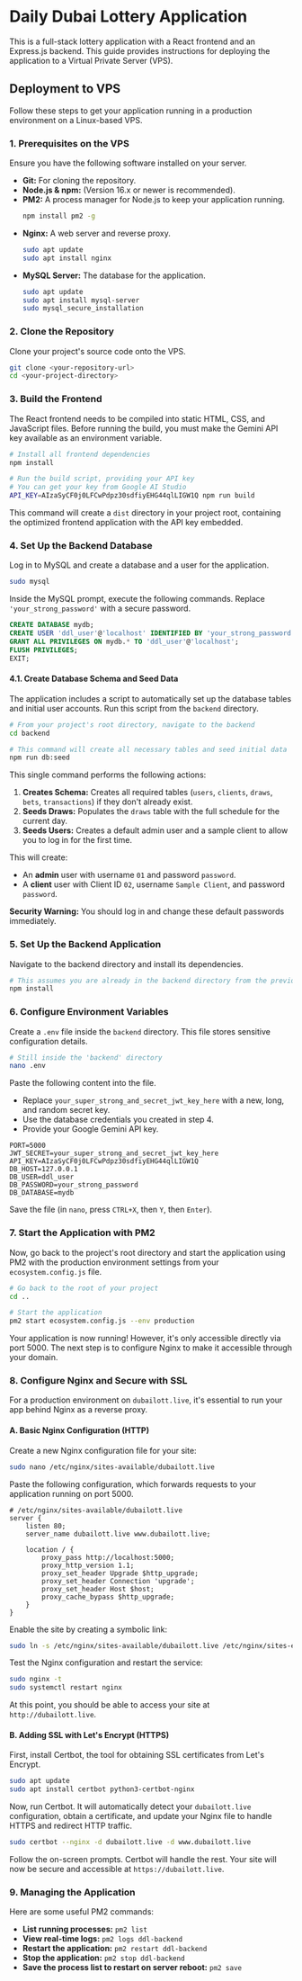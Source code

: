 # Daily Dubai Lottery Application

This is a full-stack lottery application with a React frontend and an Express.js backend. This guide provides instructions for deploying the application to a Virtual Private Server (VPS).

## Deployment to VPS

Follow these steps to get your application running in a production environment on a Linux-based VPS.

### 1. Prerequisites on the VPS

Ensure you have the following software installed on your server.

-   **Git:** For cloning the repository.
-   **Node.js & npm:** (Version 16.x or newer is recommended).
-   **PM2:** A process manager for Node.js to keep your application running.
    ```bash
    npm install pm2 -g
    ```
-   **Nginx:** A web server and reverse proxy.
    ```bash
    sudo apt update
    sudo apt install nginx
    ```
-   **MySQL Server:** The database for the application.
    ```bash
    sudo apt update
    sudo apt install mysql-server
    sudo mysql_secure_installation
    ```

### 2. Clone the Repository

Clone your project's source code onto the VPS.

```bash
git clone <your-repository-url>
cd <your-project-directory>
```

### 3. Build the Frontend

The React frontend needs to be compiled into static HTML, CSS, and JavaScript files. Before running the build, you must make the Gemini API key available as an environment variable.

```bash
# Install all frontend dependencies
npm install

# Run the build script, providing your API key
# You can get your key from Google AI Studio
API_KEY=AIzaSyCF0j0LFCwPdpz30sdfiyEHG44qlLIGW1Q npm run build
```

This command will create a `dist` directory in your project root, containing the optimized frontend application with the API key embedded.

### 4. Set Up the Backend Database

Log in to MySQL and create a database and a user for the application.

```bash
sudo mysql
```

Inside the MySQL prompt, execute the following commands. Replace `'your_strong_password'` with a secure password.

```sql
CREATE DATABASE mydb;
CREATE USER 'ddl_user'@'localhost' IDENTIFIED BY 'your_strong_password';
GRANT ALL PRIVILEGES ON mydb.* TO 'ddl_user'@'localhost';
FLUSH PRIVILEGES;
EXIT;
```

#### 4.1. Create Database Schema and Seed Data

The application includes a script to automatically set up the database tables and initial user accounts. Run this script from the `backend` directory.

```bash
# From your project's root directory, navigate to the backend
cd backend

# This command will create all necessary tables and seed initial data
npm run db:seed
```

This single command performs the following actions:
1.  **Creates Schema:** Creates all required tables (`users`, `clients`, `draws`, `bets`, `transactions`) if they don't already exist.
2.  **Seeds Draws:** Populates the `draws` table with the full schedule for the current day.
3.  **Seeds Users:** Creates a default admin user and a sample client to allow you to log in for the first time.

This will create:
-   An **admin** user with username `01` and password `password`.
-   A **client** user with Client ID `02`, username `Sample Client`, and password `password`.

**Security Warning:** You should log in and change these default passwords immediately.

### 5. Set Up the Backend Application

Navigate to the backend directory and install its dependencies.

```bash
# This assumes you are already in the backend directory from the previous step
npm install
```

### 6. Configure Environment Variables

Create a `.env` file inside the `backend` directory. This file stores sensitive configuration details.

```bash
# Still inside the 'backend' directory
nano .env
```

Paste the following content into the file.
-   Replace `your_super_strong_and_secret_jwt_key_here` with a new, long, and random secret key.
-   Use the database credentials you created in step 4.
-   Provide your Google Gemini API key.

```
PORT=5000
JWT_SECRET=your_super_strong_and_secret_jwt_key_here
API_KEY=AIzaSyCF0j0LFCwPdpz30sdfiyEHG44qlLIGW1Q
DB_HOST=127.0.0.1
DB_USER=ddl_user
DB_PASSWORD=your_strong_password
DB_DATABASE=mydb
```

Save the file (in `nano`, press `CTRL+X`, then `Y`, then `Enter`).

### 7. Start the Application with PM2

Now, go back to the project's root directory and start the application using PM2 with the production environment settings from your `ecosystem.config.js` file.

```bash
# Go back to the root of your project
cd ..

# Start the application
pm2 start ecosystem.config.js --env production
```

Your application is now running! However, it's only accessible directly via port 5000. The next step is to configure Nginx to make it accessible through your domain.

### 8. Configure Nginx and Secure with SSL

For a production environment on `dubailott.live`, it's essential to run your app behind Nginx as a reverse proxy.

#### A. Basic Nginx Configuration (HTTP)

Create a new Nginx configuration file for your site:
```bash
sudo nano /etc/nginx/sites-available/dubailott.live
```

Paste the following configuration, which forwards requests to your application running on port 5000.

```nginx
# /etc/nginx/sites-available/dubailott.live
server {
    listen 80;
    server_name dubailott.live www.dubailott.live;

    location / {
        proxy_pass http://localhost:5000;
        proxy_http_version 1.1;
        proxy_set_header Upgrade $http_upgrade;
        proxy_set_header Connection 'upgrade';
        proxy_set_header Host $host;
        proxy_cache_bypass $http_upgrade;
    }
}
```

Enable the site by creating a symbolic link:
```bash
sudo ln -s /etc/nginx/sites-available/dubailott.live /etc/nginx/sites-enabled/
```

Test the Nginx configuration and restart the service:
```bash
sudo nginx -t
sudo systemctl restart nginx
```

At this point, you should be able to access your site at `http://dubailott.live`.

#### B. Adding SSL with Let's Encrypt (HTTPS)

First, install Certbot, the tool for obtaining SSL certificates from Let's Encrypt.
```bash
sudo apt update
sudo apt install certbot python3-certbot-nginx
```

Now, run Certbot. It will automatically detect your `dubailott.live` configuration, obtain a certificate, and update your Nginx file to handle HTTPS and redirect HTTP traffic.

```bash
sudo certbot --nginx -d dubailott.live -d www.dubailott.live
```

Follow the on-screen prompts. Certbot will handle the rest. Your site will now be secure and accessible at `https://dubailott.live`.

### 9. Managing the Application

Here are some useful PM2 commands:

-   **List running processes:** `pm2 list`
-   **View real-time logs:** `pm2 logs ddl-backend`
-   **Restart the application:** `pm2 restart ddl-backend`
-   **Stop the application:** `pm2 stop ddl-backend`
-   **Save the process list to restart on server reboot:** `pm2 save`
